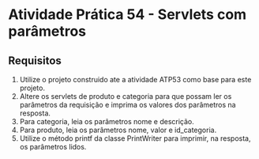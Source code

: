 # Atividade Prática 54 - Servlets com parâmetros

## Requisitos
1. Utilize o projeto construido ate a atividade ATP53 como base para este projeto.
2. Altere os servlets de produto e categoria para que possam ler os parâmetros da requisição e imprima os valores dos parâmetros na resposta.
3. Para categoria, leia os parâmetros nome e descrição.
4. Para produto, leia os parâmetros nome, valor e id_categoria.
5. Utilize o método printf da classe PrintWriter para imprimir, na resposta, os parâmetros lidos.

